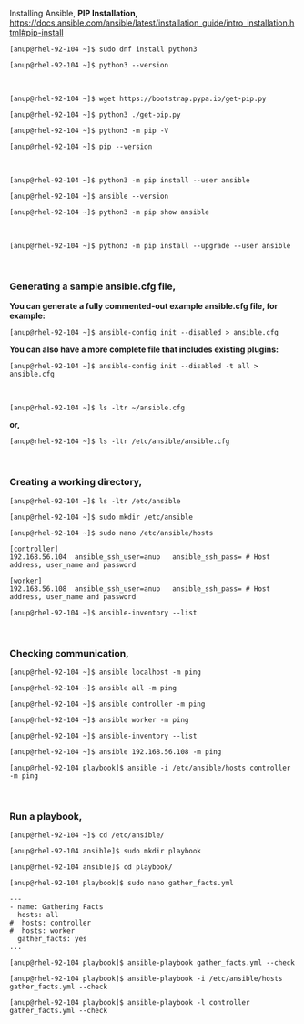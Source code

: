 Installing Ansible, **PIP Installation,** https://docs.ansible.com/ansible/latest/installation_guide/intro_installation.html#pip-install

`[anup@rhel-92-104 ~]$ sudo dnf install python3`

`[anup@rhel-92-104 ~]$ python3 --version`

<br>

`[anup@rhel-92-104 ~]$ wget https://bootstrap.pypa.io/get-pip.py`

`[anup@rhel-92-104 ~]$ python3 ./get-pip.py`

`[anup@rhel-92-104 ~]$ python3 -m pip -V`

`[anup@rhel-92-104 ~]$ pip --version`

<br>

`[anup@rhel-92-104 ~]$ python3 -m pip install --user ansible`

`[anup@rhel-92-104 ~]$ ansible --version`

`[anup@rhel-92-104 ~]$ python3 -m pip show ansible`

<br>

`[anup@rhel-92-104 ~]$ python3 -m pip install --upgrade --user ansible`

<br>

### Generating a sample ansible.cfg file,

**You can generate a fully commented-out example ansible.cfg file, for example:**

`[anup@rhel-92-104 ~]$ ansible-config init --disabled > ansible.cfg`


**You can also have a more complete file that includes existing plugins:**

`[anup@rhel-92-104 ~]$ ansible-config init --disabled -t all > ansible.cfg`

<br>

`[anup@rhel-92-104 ~]$ ls -ltr ~/ansible.cfg`

**or,**

`[anup@rhel-92-104 ~]$ ls -ltr /etc/ansible/ansible.cfg`

<br>

### Creating a working directory,

`[anup@rhel-92-104 ~]$ ls -ltr /etc/ansible`

`[anup@rhel-92-104 ~]$ sudo mkdir /etc/ansible`

`[anup@rhel-92-104 ~]$ sudo nano /etc/ansible/hosts`

    [controller]
    192.168.56.104  ansible_ssh_user=anup   ansible_ssh_pass= # Host address, user_name and password
    
    [worker]
    192.168.56.108  ansible_ssh_user=anup   ansible_ssh_pass= # Host address, user_name and password

`[anup@rhel-92-104 ~]$ ansible-inventory --list`

<br>

### Checking communication,

`[anup@rhel-92-104 ~]$ ansible localhost -m ping`

`[anup@rhel-92-104 ~]$ ansible all -m ping`

`[anup@rhel-92-104 ~]$ ansible controller -m ping`

`[anup@rhel-92-104 ~]$ ansible worker -m ping`

`[anup@rhel-92-104 ~]$ ansible-inventory --list`

`[anup@rhel-92-104 ~]$ ansible 192.168.56.108 -m ping`

`[anup@rhel-92-104 playbook]$ ansible -i /etc/ansible/hosts controller -m ping`

<br>

### Run a playbook,

`[anup@rhel-92-104 ~]$ cd /etc/ansible/`

`[anup@rhel-92-104 ansible]$ sudo mkdir playbook`

`[anup@rhel-92-104 ansible]$ cd playbook/`

`[anup@rhel-92-104 playbook]$ sudo nano gather_facts.yml`

    ---
    - name: Gathering Facts
      hosts: all
    #  hosts: controller
    #  hosts: worker
      gather_facts: yes
    ...

`[anup@rhel-92-104 playbook]$ ansible-playbook gather_facts.yml --check`

`[anup@rhel-92-104 playbook]$ ansible-playbook -i /etc/ansible/hosts gather_facts.yml --check`

`[anup@rhel-92-104 playbook]$ ansible-playbook -l controller gather_facts.yml --check`

<br>
